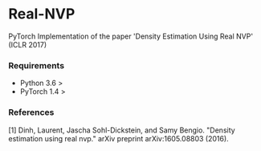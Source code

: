 # Real-NVP
PyTorch Implementation of the paper 'Density Estimation Using Real NVP' (ICLR 2017)

### Requirements
* Python 3.6 >
* PyTorch 1.4 >

### References
[1] Dinh, Laurent, Jascha Sohl-Dickstein, and Samy Bengio. "Density estimation using real nvp." arXiv preprint arXiv:1605.08803 (2016).
